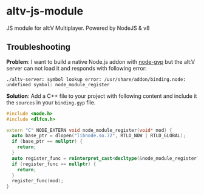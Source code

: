 # altv-js-module
JS module for alt:V Multiplayer. Powered by NodeJS &amp; v8

## Troubleshooting
**Problem**: I want to build a native Node.js addon with
[node-gyp](https://github.com/nodejs/node-gyp) but the alt:V server can not load
it and responds with following error:
```
./altv-server: symbol lookup error: /usr/share/addon/binding.node: undefined symbol: node_module_register
```
**Solution**: Add a C++ file to your project with following content and include
it the  ```sources``` in your ```binding.gyp``` file.
```cpp
#include <node.h>
#include <dlfcn.h>

extern "C" NODE_EXTERN void node_module_register(void* mod) {
  auto base_ptr = dlopen("libnode.so.72", RTLD_NOW | RTLD_GLOBAL);
  if (base_ptr == nullptr) {
    return;
  }
  auto register_func = reinterpret_cast<decltype(&node_module_register)>(dlsym(base_ptr, "node_module_register"));
  if (register_func == nullptr) {
    return;
  }
  register_func(mod);
}
